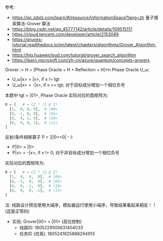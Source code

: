 参考:
  - https://qc.zdxlz.com/learn/#/resource/informationSpace?lang=zh 量子搜索算法-Grover 算法
  - https://blog.csdn.net/qq_45777142/article/details/109515117
  - https://cloud.tencent.com/developer/article/2153089
  - https://qrunes-tutorial.readthedocs.io/en/latest/chapters/algorithms/Grover_Algorithm.html
  - https://hiq.huaweicloud.com/tutorial/grover_search_algorithm
  - https://learn.microsoft.com/zh-cn/azure/quantum/concepts-grovers

Grover := H + [Phase Oracle + H + Reflection + H]*n
Phase Oracle U_ω:
  - U_ω|x> =  |x>, if x != tgt
  - U_ω|x> = -|x>, if x == tgt; 对于目标成分增加一个相位负号

本题中 tgt = |01>, Phase Oracle 实际对应的酉矩阵为:

```python
O = [   # = CZ * (I @ Z)
  [1,  0, 0, 0],  # |00>
  [0, -1, 0, 0],  # |01>
  [0,  0, 1, 0],  # |10>
  [0,  0, 0, 1],  # |11>
]
```

反射/条件相移算子 P = 2|0><0| - I:
  - P|0> =  |0>
  - P|x> = -|x>, if x != 0; 对于非目标成分增加一个相位负号

实际对应的酉矩阵为:

```python
O = [   # = CZ * (Z @ Z)
  [1,  0,  0,  0],  # |00>
  [0, -1,  0,  0],  # |01>
  [0,  0, -1,  0],  # |10>
  [0,  0,  0, -1],  # |11>
]
```

注: 线路设计预览使用大端序，模拟器运行使用小端序，导致结果看起来相反！！(这是正常的)

- 实验: Grover|00> = |01> (高位控制)
  - 线路ID: 1805229505631404033
  - 任务ID (仿真): 1805241925888294913
